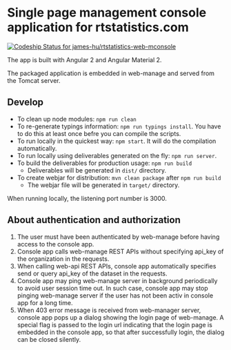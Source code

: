 # Single page management console application for rtstatistics.com

[ ![Codeship Status for james-hu/rtstatistics-web-mconsole](https://codeship.com/projects/dcfe6b60-0c41-0134-7457-368b7d3cc702/status?branch=master)](https://codeship.com/projects/156034)

The app is built with Angular 2 and Angular Material 2.

The packaged application is embedded in web-manage and served from the Tomcat server.

## Develop

* To clean up node modules: `npm run clean`
* To re-generate typings information: `npm run typings install`. 
  You have to do this at least once befre you can compile the scripts.
* To run locally in the quickest way: `npm start`. 
  It will do the compilation automatically.
* To run locally using deliverables generated on the fly: `npm run server`.
* To build the deliverables for production usage: `npm run build`
  * Deliverables will be generated in `dist/` directory.
* To create webjar for distribution: `mvn clean package` after `npm run build`
  * The webjar file will be generated in `target/` directory.

When running locally, the listening port number is 3000.

## About authentication and authorization

1. The user must have been authenticated by web-manage before having access 
   to the console app.
1. Console app calls web-manage REST APIs without specifying api_key of the 
   organization in the requests.
1. When calling web-api REST APIs, console app automatically specifies send 
   or query api_key of the dataset in the requests.
1. Console app may ping web-manage server in background periodically to avoid
   user session time out. In such case, console app may stop pinging web-manage 
   server if the user has not been activ in console app for a long time.
1. When 403 error message is received from web-manager server, console app
   pops up a dialog showing the login page of web-manage. A special flag is
   passed to the login url indicating that the login page is embedded in the
   console app, so that after successfully login, the dialog can be closed silently.
